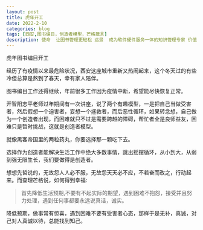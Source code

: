 ```yaml
---
layout: post
title: 虎年开工
date: 2022-2-10
categories: blog
tags: [西安,图书编目，创造者模型，芒格箴言]
description: 使命  让图书管理更轻松 远景  成为软件硬件服务一体的知识管理专家 价值观 诚信 勤奋 开放 共赢
---
```



虎年图书编目开工

经历了有疫情以来最危险状况，西安这座城市重新又热闹起来，这个冬天过的有些冷但总算是熬到了春天，幸有家人陪伴。

图书编目工作还得继续，年前很多工作因为疫情中断，希望能尽快恢复正常。

开智阳志平老师过年期间有一次讲座，说了两个有趣模型，一是把自己当做受害者，然后假想一个迫害者，妄想一个拯救者，而后恶性循环，如果转念想，自己做为一个创造者出现，而困难就只不过是需要跨越的障碍，帮忙者全是良师益友，困难只是暂时挑战，这就是创造者模型。

就像黑客帝国里的两粒药丸，你要选择那一颗吃下去。

选择作为创造者能解决生活工作中绝大多数事情，跳出摇摆循环，从小到大，从弱到强无限生长，我们要做得是创造者。

想想先哲说的，无故怨人人必不服，无故怨天天必不应，不若奋而改之，行动起来。而查理芒格说，如何得到幸福:
> 首先降低生活预期,不要有不起实际的期望，遇到困难不抱怨，接受并且努力处理，遇到任何事都要永远说真话，诚实。

降低预期，做事常有惊喜，遇到困难不要有受害者心态，那样于是无补，真诚，对己对人真诚以待，总能找到知己。

